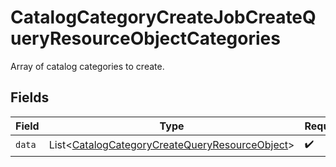 # CatalogCategoryCreateJobCreateQueryResourceObjectCategories

Array of catalog categories to create.


## Fields

| Field                                                                                                                  | Type                                                                                                                   | Required                                                                                                               | Description                                                                                                            |
| ---------------------------------------------------------------------------------------------------------------------- | ---------------------------------------------------------------------------------------------------------------------- | ---------------------------------------------------------------------------------------------------------------------- | ---------------------------------------------------------------------------------------------------------------------- |
| `data`                                                                                                                 | List\<[CatalogCategoryCreateQueryResourceObject](../../models/components/CatalogCategoryCreateQueryResourceObject.md)> | :heavy_check_mark:                                                                                                     | N/A                                                                                                                    |
